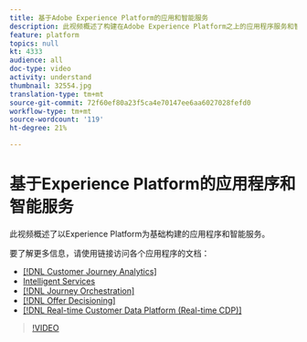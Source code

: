 ```yaml
---
title: 基于Adobe Experience Platform的应用和智能服务
description: 此视频概述了构建在Adobe Experience Platform之上的应用程序服务和智能服务，它补充了Experience Cloud应用程序&mdash；实时客户数据平台、Journey Orchestration、Customer Journey Analytics、Attribution AI和客户AI。
feature: platform
topics: null
kt: 4333
audience: all
doc-type: video
activity: understand
thumbnail: 32554.jpg
translation-type: tm+mt
source-git-commit: 72f60ef80a23f5ca4e70147ee6aa6027028fefd0
workflow-type: tm+mt
source-wordcount: '119'
ht-degree: 21%

---
```



# 基于Experience Platform的应用程序和智能服务

此视频概述了以Experience Platform为基础构建的应用程序和智能服务。

要了解更多信息，请使用链接访问各个应用程序的文档：

* [[!DNL Customer Journey Analytics]](https://docs.adobe.com/content/help/en/analytics-platform/using/cja-landing.html)
* [Intelligent Services](https://experienceleague.adobe.com/docs/intelligent-services.html)
* [[!DNL Journey Orchestration]](https://docs.adobe.com/content/help/zh-Hans/journeys/using/journey-orchestration-home.html)
* [[!DNL Offer Decisioning]](https://docs.adobe.com/content/help/en/offer-decisioning/using/offer-decisioning-home.html)
* [[!DNL Real-time Customer Data Platform (Real-time CDP)]](../../rtcdp/overview.md)

>[!VIDEO](https://video.tv.adobe.com/v/32554?quality=12&learn=on)




